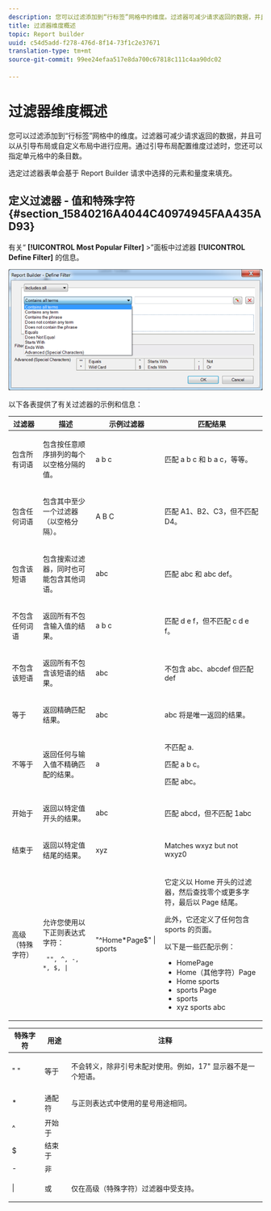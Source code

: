 ```yaml
---
description: 您可以过滤添加到“行标签”网格中的维度。过滤器可减少请求返回的数据，并且可以从引导布局或自定义布局中进行应用。通过引导布局配置维度过滤时，您还可以指定单元格中的条目数。
title: 过滤器维度概述
topic: Report builder
uuid: c54d5add-f278-476d-8f14-73f1c2e37671
translation-type: tm+mt
source-git-commit: 99ee24efaa517e8da700c67818c111c4aa90dc02

---
```



# 过滤器维度概述

您可以过滤添加到“行标签”网格中的维度。过滤器可减少请求返回的数据，并且可以从引导布局或自定义布局中进行应用。通过引导布局配置维度过滤时，您还可以指定单元格中的条目数。

选定过滤器表单会基于 Report Builder 请求中选择的元素和量度来填充。

## 定义过滤器 - 值和特殊字符 {#section_15840216A4044C40974945FAA435AD93}

有关“ **[!UICONTROL Most Popular Filter]** >”面板中过滤器 **[!UICONTROL Define Filter]** 的信息。

![](assets/define_filter.png)

以下各表提供了有关过滤器的示例和信息：

<table id="table_8AC3A26FF02143DBA949B30F2A46CF11"> 
 <thead> 
  <tr> 
   <th colname="col1" class="entry"> 过滤器 </th> 
   <th colname="col02" class="entry"> 描述 </th> 
   <th colname="col2" class="entry"> 示例过滤器 </th> 
   <th colname="col3" class="entry"> 匹配结果 </th> 
  </tr> 
 </thead>
 <tbody> 
  <tr> 
   <td colname="col1"> <p>包含所有词语 </p> </td> 
   <td colname="col02"> <p>包含按任意顺序排列的每个以空格分隔的值。 </p> </td> 
   <td colname="col2"> <p>a b c </p> </td> 
   <td colname="col3"> <p>匹配 <span class="term"> a b c</span> 和 <span class="term"> b a c</span>，等等。 </p> </td> 
  </tr> 
  <tr> 
   <td colname="col1"> <p>包含任何词语 </p> </td> 
   <td colname="col02"> <p>包含其中至少一个过滤器（以空格分隔）。 </p> </td> 
   <td colname="col2"> <p>A B C </p> </td> 
   <td colname="col3"> <p>匹配 <span class="term">A1</span>、<span class="term">B2</span>、<span class="term">C3</span>，但不匹配 <span class="term">D4</span>。 </p> </td> 
  </tr> 
  <tr> 
   <td colname="col1"> <p>包含该短语 </p> </td> 
   <td colname="col02"> <p>包含搜索过滤器，同时也可能包含其他词语。 </p> </td> 
   <td colname="col2"> <p>abc </p> </td> 
   <td colname="col3"> <p>匹配 <span class="term">abc</span> 和 <span class="term">abc def</span>。 </p> </td> 
  </tr> 
  <tr> 
   <td colname="col1"> <p>不包含任何词语 </p> </td> 
   <td colname="col02"> <p>返回所有不包含输入值的结果。 </p> </td> 
   <td colname="col2"> <p>a b c </p> </td> 
   <td colname="col3"> <p>匹配 <span class="term">d e f</span>，但不匹配 <span class="term">c d e f</span>。 </p> </td> 
  </tr> 
  <tr> 
   <td colname="col1"> <p>不包含该短语 </p> </td> 
   <td colname="col02"> <p>返回所有不包含该短语的结果。 </p> </td> 
   <td colname="col2"> <p>abc </p> </td> 
   <td colname="col3"> <p>不包含 <span class="term">abc</span>、<span class="term">abcdef</span> 但匹配 <span class="term">def</span> </p> </td> 
  </tr> 
  <tr> 
   <td colname="col1"> <p>等于 </p> </td> 
   <td colname="col02"> <p>返回精确匹配结果。 </p> </td> 
   <td colname="col2"> <p>abc </p> </td> 
   <td colname="col3"> <p> <span class="term">abc</span> 将是唯一返回的结果。 </p> </td> 
  </tr> 
  <tr> 
   <td colname="col1"> <p>不等于 </p> </td> 
   <td colname="col02"> <p>返回任何与输入值不精确匹配的结果。 </p> </td> 
   <td colname="col2"> <p>a </p> </td> 
   <td colname="col3"> <p>不匹配 <span class="term"> a</span>. </p> <p>匹配 <span class="term">a b c</span>。 </p> <p>匹配 <span class="term">abc</span>。 </p> </td> 
  </tr> 
  <tr> 
   <td colname="col1"> <p>开始于 </p> </td> 
   <td colname="col02"> <p>返回以特定值开头的结果。 </p> </td> 
   <td colname="col2"> <p>abc </p> </td> 
   <td colname="col3"> <p>匹配 <span class="term">abcd</span>，但不匹配 <span class="term">1abc</span> </p> </td> 
  </tr> 
  <tr> 
   <td colname="col1"> <p>结束于 </p> </td> 
   <td colname="col02"> <p>返回以特定值结尾的结果。 </p> </td> 
   <td colname="col2"> <p>xyz </p> </td> 
   <td colname="col3"> <p>Matches <span class="term"> wxyz</span> but not <span class="term"> wxyz0</span> </p> </td> 
  </tr> 
  <tr> 
   <td colname="col1"> <p>高级（特殊字符） </p> </td> 
   <td colname="col02"> <p>允许您使用以下正则表达式字符： </p> <p> <code> "", ^, -, *, $, | </code> </p> </td> 
   <td colname="col2"> <p>"^Home*Page$" | sports </p> </td> 
   <td colname="col3"> <p> 它定义以 <span class="term">Home</span> 开头的过滤器，然后查找零个或更多字符，最后以 <span class="term">Page</span> 结尾。 </p> <p>此外，它还定义了任何包含 <span class="term">sports</span> 的页面。 </p> <p>以下是一些匹配示例： </p> 
    <ul id="ul_72D76C5AFEAF405E8A0E4E3C604D10AE"> 
     <li id="li_4D490059B667450DA8A0103167C7B391">HomePage </li> 
     <li id="li_1351619156274092AEB2771D882AD357">Home（其他字符）Page </li> 
     <li id="li_940EAA99A8CF49308E8471065EB317B1">Home sports </li> 
     <li id="li_50A895F14A454BE9BF06EE0F07F99B3B">sports Page </li> 
     <li id="li_F3CE0D07941D4C2485D2DE0B73E00677">sports </li> 
     <li id="li_E84C15C061824A5D922D9900392F2996">xyz sports abc </li> 
    </ul> </td> 
  </tr> 
 </tbody> 
</table>

<table id="table_8BBB06C8860745DEA41B39673699DC0F"> 
 <thead> 
  <tr> 
   <th colname="col1" class="entry"> 特殊字符 </th> 
   <th colname="col2" class="entry"> 用途 </th> 
   <th colname="col3" class="entry"> 注释 </th> 
  </tr> 
 </thead>
 <tbody> 
  <tr> 
   <td colname="col1"> " " </td> 
   <td colname="col2"> 等于 </td> 
   <td colname="col3"> <p>不会转义，除非引号未配对使用。例如，<span class="term">17" 显示器</span>不是一个短语。 </p> </td> 
  </tr> 
  <tr> 
   <td colname="col1"> * </td> 
   <td colname="col2"> 通配符 </td> 
   <td colname="col3"> <p>与正则表达式中使用的星号用途相同。 </p> </td> 
  </tr> 
  <tr> 
   <td colname="col1"> ^ </td> 
   <td colname="col2"> 开始于 </td> 
   <td colname="col3"> </td> 
  </tr> 
  <tr> 
   <td colname="col1"> $ </td> 
   <td colname="col2"> 结束于 </td> 
   <td colname="col3"> </td> 
  </tr> 
  <tr> 
   <td colname="col1"> - </td> 
   <td colname="col2"> 非 </td> 
   <td colname="col3"> </td> 
  </tr> 
  <tr> 
   <td colname="col1"> | </td> 
   <td colname="col2"> 或 </td> 
   <td colname="col3"> <p>仅在<span class="term">高级（特殊字符）</span>过滤器中受支持。 </p> </td> 
  </tr> 
 </tbody> 
</table>
